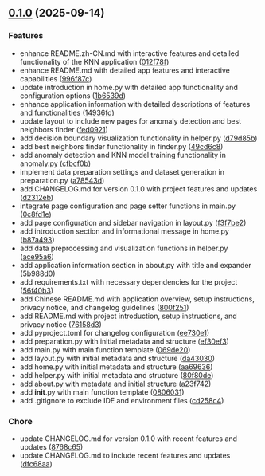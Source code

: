 <!-- insertion marker -->
<a name="0.1.0"></a>

## [0.1.0](https://github.com///compare/6814515bf35e87635039e12d2361e8f8eccb9125...0.1.0) (2025-09-14)

### Features

- enhance README.zh-CN.md with interactive features and detailed functionality of the KNN application ([012f78f](https://github.com///commit/012f78f68a3e47c0bc2fb3f6e682536cff08399b))
- enhance README.md with detailed app features and interactive capabilities ([996f87c](https://github.com///commit/996f87c2b0e6c0d90a6befe38ccd0a19210aaaf2))
- update introduction in home.py with detailed app functionality and configuration options ([1b6539d](https://github.com///commit/1b6539d694c3448c857fb18425bf9a094c02983d))
- enhance application information with detailed descriptions of features and functionalities ([14936fd](https://github.com///commit/14936fde6c4aa41859f73adcca332611c9f618ff))
- update layout to include new pages for anomaly detection and best neighbors finder ([fed0921](https://github.com///commit/fed0921061efeacd4e42bab4f3a04863b44ba37e))
- add decision boundary visualization functionality in helper.py ([d79d85b](https://github.com///commit/d79d85b085a01ed88064d95af46e4fcf8ae47370))
- add best neighbors finder functionality in finder.py ([49cd6c8](https://github.com///commit/49cd6c8af250fea48f2be280862822f4b252f039))
- add anomaly detection and KNN model training functionality in anomaly.py ([cfbcf0b](https://github.com///commit/cfbcf0b1808d4363aff64846c0d55c624f00e443))
- implement data preparation settings and dataset generation in preparation.py ([a78543d](https://github.com///commit/a78543db939bf1aa2dbf185ae9afb2fea170b91f))
- add CHANGELOG.md for version 0.1.0 with project features and updates ([d2312eb](https://github.com///commit/d2312ebf7d74eae46f0fda6bee2f20d1e28e868b))
- integrate page configuration and page setter functions in main.py ([0c8fd1e](https://github.com///commit/0c8fd1e1688e8f7d0d2617e31acfa8b079fefdea))
- add page configuration and sidebar navigation in layout.py ([f3f7be2](https://github.com///commit/f3f7be2eee166892ff8d77780d9df159936a5666))
- add introduction section and informational message in home.py ([b87a493](https://github.com///commit/b87a49356ba5af5a92f69c20465f069a7dc0426e))
- add data preprocessing and visualization functions in helper.py ([ace95a6](https://github.com///commit/ace95a6db200f15b11a4e534012081a2d4f319de))
- add application information section in about.py with title and expander ([5b988d0](https://github.com///commit/5b988d0a01134e9fec44076bccfa1dea6e93812f))
- add requirements.txt with necessary dependencies for the project ([56f40b3](https://github.com///commit/56f40b3d034ba14f00b94f01c695f2f7772f0996))
- add Chinese README.md with application overview, setup instructions, privacy notice, and changelog guidelines ([800f251](https://github.com///commit/800f251cb5acce25147f619400ec8f33e09c27e9))
- add README.md with project introduction, setup instructions, and privacy notice ([76158d3](https://github.com///commit/76158d3e0d15e76aedd5896d90df9ae26c5570d8))
- add pyproject.toml for changelog configuration ([ee730e1](https://github.com///commit/ee730e1b4b35a094547dd5dab47b62909fe214eb))
- add preparation.py with initial metadata and structure ([ef30ef3](https://github.com///commit/ef30ef33403de8ff843f5da148402cecdbf23c71))
- add main.py with main function template ([069de20](https://github.com///commit/069de2004ddaa8c26a3e42d560b4f7bdc29b086e))
- add layout.py with initial metadata and structure ([da43030](https://github.com///commit/da43030c09f5342bcf36e96fc33985363454a255))
- add home.py with initial metadata and structure ([aa69636](https://github.com///commit/aa69636a080a090970341b427b4407be62826cee))
- add helper.py with initial metadata and structure ([80f80de](https://github.com///commit/80f80de328c7c64336613c44b9f989244ba6e833))
- add about.py with metadata and initial structure ([a23f742](https://github.com///commit/a23f742f59b62d0635d3c3d6307a88bb114af290))
- add __init__.py with main function template ([0806031](https://github.com///commit/080603150ec7f37f55fb197f52484cb921387773))
- add .gitignore to exclude IDE and environment files ([cd258c4](https://github.com///commit/cd258c4d9995e400846325dfa9ca84fa0b7a2a0a))

### Chore

- update CHANGELOG.md for version 0.1.0 with recent features and updates ([8768c65](https://github.com///commit/8768c65ef191c49cdb472c988b8b85b10815a910))
- update CHANGELOG.md to include recent features and updates ([dfc68aa](https://github.com///commit/dfc68aa537c9983b47982987b6a1dd01a87ceea7))

